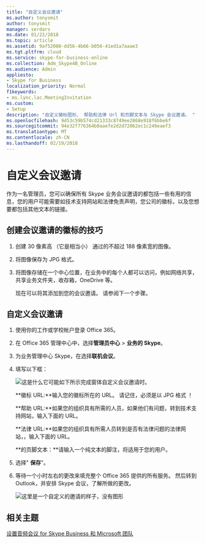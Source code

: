 ```yaml
---
title: "自定义会议邀请"
ms.author: tonysmit
author: tonysmit
manager: serdars
ms.date: 01/22/2018
ms.topic: article
ms.assetid: 9af52080-dd56-4b66-b056-41ed1a7aaae3
ms.tgt.pltfrm: cloud
ms.service: skype-for-business-online
ms.collection: Adm_Skype4B_Online
ms.audience: Admin
appliesto:
- Skype for Business
localization_priority: Normal
f1keywords:
- ms.lync.lac.MeetingInvitation
ms.custom:
- Setup
description: "自定义徽标图形、 帮助和法律 Url 和页脚文本与 Skype 会议邀请。 "
ms.openlocfilehash: 9d53c59b574cd21333c8749ee2868e918f6bbe6f
ms.sourcegitcommit: 94e32f776364b0aaefe2d2d72062ec1c249eaef3
ms.translationtype: MT
ms.contentlocale: zh-CN
ms.lasthandoff: 02/19/2018
---
```

# <a name="customize-meeting-invitations"></a>自定义会议邀请

作为一名管理员，您可以确保所有 Skype 业务会议邀请的都包括一些有用的信息，您的用户可能需要如技术支持网站和法律免责声明，您公司的徽标，以及您想要都包括其他文本的链接。 
  
## <a name="tips-for-creating-a-logo-for-meeting-invitations"></a>创建会议邀请的徽标的技巧
<a name="__top"> </a>

1. 创建 30 像素高 （它是相当小） 通过的不超过 188 像素宽的图像。
    
2. 将图像保存为 JPG 格式。
    
3. 将图像存储在一个中心位置，在业务中的每个人都可以访问，例如网络共享，共享业务文件夹，收存箱，OneDrive 等。
    
    现在可以将其添加到您的会议邀请。 请参阅下一个步骤。
    
## <a name="customize-your-meeting-invitations"></a>自定义会议邀请
<a name="__top"> </a>

1. 使用你的工作或学校帐户登录 Office 365。
    
2. 在 Office 365 管理中心中，选择**管理员中心** > **业务的 Skype**。
    
3. 为业务管理中心 Skype，在选择**联机会议**。 
    
4. 填写以下框：
    
    ![这是什么它可能如下所示完成窗体自定义会议邀请时。](../images/b0a7c3c6-0d86-41c6-b116-331143bbe398.png) 

   **徽标 URL:**输入您的徽标所在的 URL。 请记住，必须是以 JPG 格式 ！ 
 
   **帮助 URL:**如果您的组织具有所需的人员，如果他们有问题，转到技术支持网站，输入下面的 URL。 

   **法律 URL:**如果您的组织具有所需人员转到是否有法律问题的法律网站，，输入下面的 URL。
    
   **的页脚文本：**请输入一个纯文本的脚注，将适用于您的用户。  
  
   
5. 选择" **保存**"。
    
6. 等待一个小时左右的更改来填充整个 Office 365 提供的所有服务。 然后转到 Outlook，并安排 Skype 会议，了解所做的更改。 
    
    ![这里是一个自定义的邀请的样子，没有图形](../images/ebb5c03c-c23d-4da7-97f1-9b13e26a6cf8.png)
  
## <a name="related-topics"></a>相关主题
<a name="__top"> </a>


[设置音频会议 for Skype Business 和 Microsoft 团队](../audio-conferencing-in-office-365/set-up-audio-conferencing.md)

